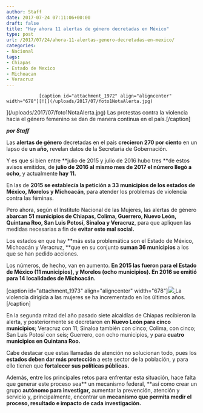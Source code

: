 ```yaml
---
author: Staff
date: 2017-07-24 07:11:06+00:00
draft: false
title: "Hay ahora 11 alertas de género decretadas en México"
type: post
url: /2017/07/24/ahora-11-alertas-genero-decretadas-en-mexico/
categories:
- Nacional
tags:
- Chiapas
- Estado de Mexico
- Michoacan
- Veracruz
---
```



				[caption id="attachment_1972" align="aligncenter" width="678"][![](/uploads/2017/07/foto1NotaAlerta.jpg)
](/uploads/2017/07/foto1NotaAlerta.jpg) Las protestas contra la violencia hacia el género femenino se dan de manera continua en el país.[/caption]

_**por Staff**_

Las **alertas de género** decretadas en el país **crecieron 270 por ciento** en un lapso de **un año,** revelan datos de la Secretaría de Gobernación.

Y es que si bien entre **julio de 2015 y julio de 2016 hubo tres **de estos avisos emitidos, de **julio de 2016 al mismo mes de 2017 el número llegó a ocho**, y actualmente **hay 11.**

En las de **2015 se establecía la petición a 33 municipios de los estados de México, Morelos y Michoacán**, para atender los problemas de violencia contra las féminas.

Pero ahora, según el Instituto Nacional de las Mujeres, las alertas de género **abarcan 51 municipios de Chiapas, Colima, Guerrero, Nuevo León, Quintana Roo, San Luis Potosí, Sinaloa y Veracruz**, para que apliquen las medidas necesarias a fin de **evitar este mal social.**

Los estados en que hay **más esta problemática son el Estado de México, Michoacán y Veracruz, **que en su conjunto **suman 36 municipios** a los que se han pedido acciones.

Los números, de hecho, van en aumento. **En 2015 las fueron para el Estado de México (11 municipios), y Morelos (ocho municipios). En 2016 se emitió para 14 localidades de Michoacán.**

[caption id="attachment_1973" align="aligncenter" width="678"][![](/uploads/2017/07/foto2NotaAlerta.jpg)
](/uploads/2017/07/foto2NotaAlerta.jpg) La violencia dirigida a las mujeres se ha incrementado en los últimos años.[/caption]

En la segunda mitad del año pasado siete alcaldías de Chiapas recibieron la alerta, y posteriormente se decretaron en **Nuevo León para cinco municipios**; Veracruz con 11; Sinaloa también con cinco; Colima, con cinco; San Luis Potosí con seis; Guerrero, con ocho municipios, y para **cuatro municipios en Quintana Roo.**

Cabe destacar que estas llamadas de atención no solucionan todo, pues los **estados deben dar más protección** a este sector de la población, y para ello tienen que **fortalecer sus políticas públicas.**

Además, entre los principales retos para enfrentar esta situación, hace falta que generar este proceso sea** un mecanismo federal, **así como crear un grupo **autónomo para investigar,** aumentar la prevención, atención y servicio y, principalmente, encontrar un **mecanismo que permita medir el proceso, resultado e impacto de cada investigación.**		
